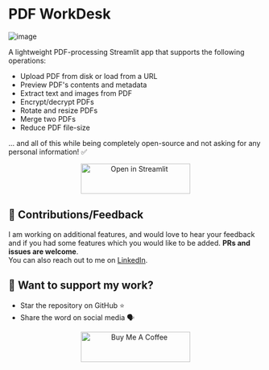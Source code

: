 # PDF WorkDesk
![image](https://github.com/SiddhantSadangi/pdf-workdesk/assets/41324509/c9024b47-cda5-4fd8-9016-ca27962116d3)

A lightweight PDF-processing Streamlit app that supports the following operations:

* Upload PDF from disk or load from a URL
* Preview PDF's contents and metadata
* Extract text and images from PDF
* Encrypt/decrypt PDFs
* Rotate and resize PDFs
* Merge two PDFs
* Reduce PDF file-size

... and all of this while being completely open-source and not asking for any personal information! ✅

<p align="center">
    <a href="https://pdfworkdesk.streamlit.app/" target="_blank"><img src="https://static.streamlit.io/badges/streamlit_badge_black_white.svg" alt="Open in Streamlit" style="height: 60px !important;width: 217px !important;">
    </a>
</p>

## :handshake: Contributions/Feedback
I am working on additional features, and would love to hear your feedback and if you had some features which you would like to be added. **PRs and issues are welcome**.  
You can also reach out to me on [LinkedIn](https://linkedin.com/in/siddhantsadangi).

## :hugs: Want to support my work?

* Star the repository on GitHub :star:
* Share the word on social media 🗣️

<p align="center">
    <a href="https://www.buymeacoffee.com/siddhantsadangi" target="_blank"><img src="https://cdn.buymeacoffee.com/buttons/v2/default-yellow.png" alt="Buy Me A Coffee" style="height: 60px !important;width: 217px !important;">
    </a>
</p>

